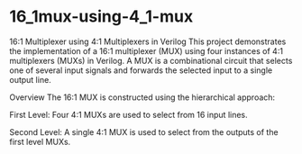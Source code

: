# 16_1mux-using-4_1-mux
16:1 Multiplexer using 4:1 Multiplexers in Verilog
This project demonstrates the implementation of a 16:1 multiplexer (MUX) using four instances of 4:1 multiplexers (MUXs) in Verilog. A MUX is a combinational circuit that selects one of several input signals and forwards the selected input to a single output line.

Overview
The 16:1 MUX is constructed using the hierarchical approach:

First Level: Four 4:1 MUXs are used to select from 16 input lines.

Second Level: A single 4:1 MUX is used to select from the outputs of the first level MUXs.
